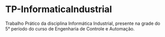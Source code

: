 # TP-InformaticaIndustrial
Trabalho Prático da disciplina Informática Industrial, presente na grade do 5° período do curso de Engenharia de Controle e Automação.
